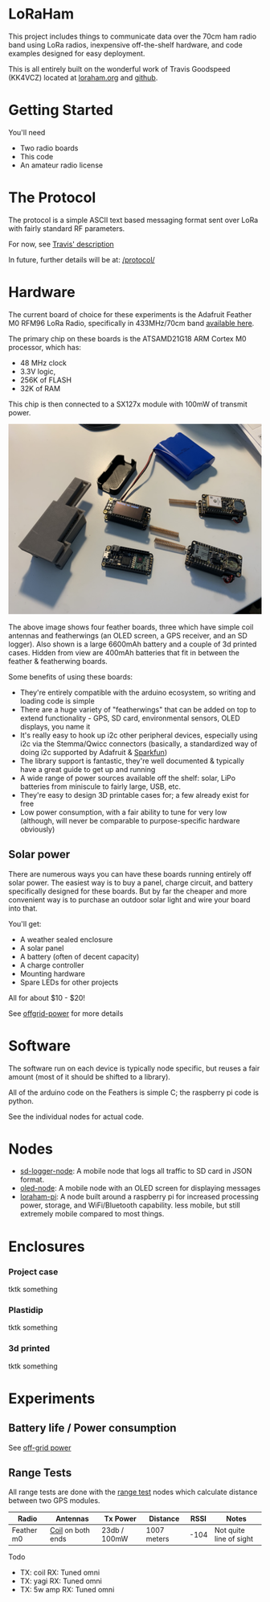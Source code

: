 # LoRaHam

This project includes things to communicate data over the 70cm ham radio band using LoRa radios,  inexpensive off-the-shelf hardware, and code examples designed for easy deployment.

This is all entirely built on the wonderful work of Travis Goodspeed (KK4VCZ) located at [loraham.org](https://loraham.org) and [github](https://github.com/travisgoodspeed/loraham/).

# Getting Started

You'll need 

- Two radio boards
- This code
- An amateur radio license

# The Protocol

The protocol is a simple ASCII text based messaging format sent over LoRa with fairly standard RF parameters.

For now, see [Travis' description](https://github.com/travisgoodspeed/loraham/wiki/Protocol)

In future, further details will be at: [/protocol/](/protocol/)

# Hardware

The current board of choice for these experiments is the Adafruit Feather M0 RFM96 LoRa Radio, specifically in 433MHz/70cm band [available here](https://www.adafruit.com/product/3179).

The primary chip on these boards is the ATSAMD21G18 ARM Cortex M0 processor, which has:
- 48 MHz clock
- 3.3V logic, 
- 256K of FLASH 
- 32K of RAM

This chip is then connected to a SX127x module with 100mW of transmit power.

![image](images/feather-boards.jpg)

The above image shows four feather boards, three which have simple coil antennas and featherwings (an OLED screen, a GPS receiver, and an SD logger). Also shown is a large 6600mAh battery and a couple of 3d printed cases. Hidden from view are 400mAh batteries that fit in between the feather & featherwing boards.

Some benefits of using these boards:

- They're entirely compatible with the arduino ecosystem, so writing and loading code is simple
- There are a huge variety of "featherwings" that can be added on top to extend functionality - GPS, SD card, environmental sensors, OLED displays, you name it
- It's really easy to hook up i2c other peripheral devices, especially using i2c via the Stemma/Qwicc connectors (basically, a standardized way of doing i2c supported by Adafruit & [Sparkfun](https://www.sparkfun.com/qwiic))
- The library support is fantastic, they're well documented & typically have a great guide to get up and running
- A wide range of power sources available off the shelf: solar, LiPo batteries from miniscule to fairly large, USB, etc.
- They're easy to design 3D printable cases for; a few already exist for free
- Low power consumption, with a fair ability to tune for very low (although, will never be comparable to purpose-specific hardware obviously)

## Solar power

There are numerous ways you can have these boards running entirely off solar power. The easiest way is to buy a panel, charge circuit, and battery specifically designed for these boards. But by far the cheaper and more convenient way is to purchase an outdoor solar light and wire your board into that.

You'll get:
- A weather sealed enclosure
- A solar panel
- A battery (often of decent capacity)
- A charge controller
- Mounting hardware
- Spare LEDs for other projects

All for about $10 - $20!

See [offgrid-power](/offgrid-power/) for more details

# Software

The software run on each device is typically node specific, but reuses a fair amount (most of it should be shifted to a library).

All of the arduino code on the Feathers is simple C; the raspberry pi code is python. 

See the individual nodes for actual code.

# Nodes

- [sd-logger-node](/nodes/sd-logger-node/): A mobile node that logs all traffic to SD card in JSON format.
- [oled-node](/nodes/oled-node/): A mobile node with an OLED screen for displaying messages
- [loraham-pi](/nodes/loraham-pi/): A node built around a raspberry pi for increased processing power, storage, and WiFi/Bluetooth capability. less mobile, but still extremely mobile compared to most things.

# Enclosures

### Project case

tktk something

### Plastidip

tktk something

### 3d printed

tktk something

# Experiments

## Battery life / Power consumption

See [off-grid power](/offgrid-power/)

## Range Tests

All range tests are done with the [range test](/nodes/range-test/) nodes which calculate distance between two GPS modules.

| Radio | Antennas |Tx Power |Distance  |  RSSI|  Notes | 
|-------|-------|---|--------| ---- | ---- |
| Feather m0| [Coil](https://www.adafruit.com/product/4394) on both ends | 23db / 100mW |1007 meters | -104| Not quite line of sight | 

Todo
- TX: coil RX: Tuned omni
- TX: yagi RX: Tuned omni
- TX: 5w amp RX: Tuned omni

<!--- 
## Solar Power

todo

## GPS Topo mapping

todo

--> 